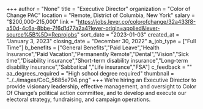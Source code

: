 +++
author = "None"
title = "Executive Director"
organization = "Color of Change PAC"
location = "Remote, District of Columbia, New York"
salary = "$200,000-215,000"
link = "https://jobs.lever.co/colorofchange/32a433f8-a50d-4c6a-8bbe-7f6d1d77a2a4?lever-origin=applied&lever-source%5B%5D=Reprojobs"
sort_date = "2023-01-03"
created_at = "January 3, 2023"
closing_date = "December 30, 2022"
a_job_type = ["Full Time"]
b_benefits = ["General Benefits","Paid Leave","Health Insurance","Paid Vacation","Permanently Remote","Dental","Vision","Sick time","Disability insurance","Short-term disability insurance","Long-term disability insurance","Sabbatical ","Life insurance","FSA"]
c_feedback = ""
aa_degrees_required = "High school degree required"
thumbnail = "../../images/CoC_5685e794.png"
+++
We’re hiring an Executive Director to provide visionary leadership, effective management, and oversight to Color Of Change’s political action committee, and to develop and execute our electoral strategy, fundraising, and campaign operations.
